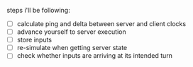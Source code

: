 steps i'll be following:

- [ ] calculate ping and delta between server and client clocks
- [ ] advance yourself to server execution
- [ ] store inputs
- [ ] re-simulate when getting server state
- [ ] check whether inputs are arriving at its intended turn